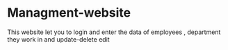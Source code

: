# Managment-website
This website let you to login and enter the data of employees , department they work in and  update-delete edit 
